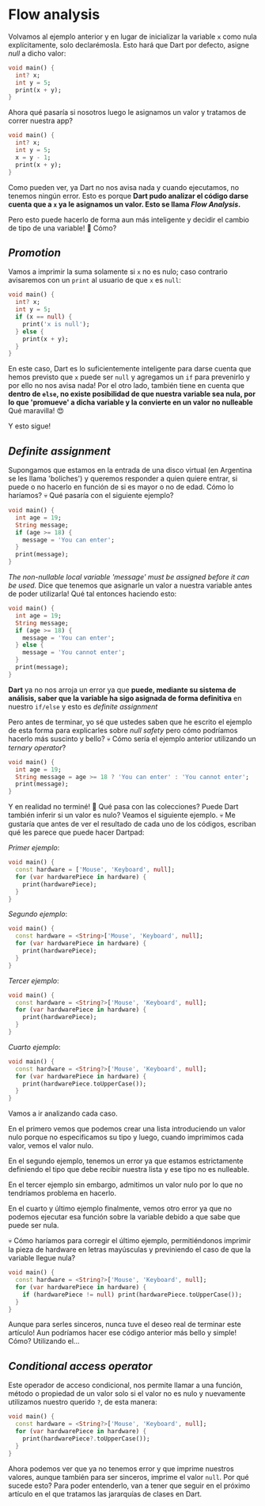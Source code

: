 # Flow analysis

Volvamos al ejemplo anterior y en lugar de inicializar la variable `x` como nula explícitamente, solo declarémosla. Esto hará que Dart por defecto, asigne _null_ a dicho valor:

```dart
void main() {
  int? x;
  int y = 5;
  print(x + y);
}
```

Ahora qué pasaría si nosotros luego le asignamos un valor y tratamos de correr nuestra app?

```dart
void main() {
  int? x;
  int y = 5;
  x = y - 1;
  print(x + y);
}
```

Como pueden ver, ya Dart no nos avisa nada y cuando ejecutamos, no tenemos ningún error. Esto es porque __Dart pudo analizar el código darse cuenta que a `x` ya le asignamos un valor. Esto se llama _Flow Analysis_.__

Pero esto puede hacerlo de forma aun más inteligente y decidir el cambio de tipo de una variable! 🤨 Cómo?

## _Promotion_

Vamos a imprimir la suma solamente si `x` no es nulo; caso contrario avisaremos con un `print` al usuario de que `x` es `null`:

```dart
void main() {
  int? x;
  int y = 5;
  if (x == null) {
    print('x is null');
  } else {
    print(x + y);
  }
}
```

En este caso, Dart es lo suficientemente inteligente para darse cuenta que hemos previsto que `x` puede ser `null` y agregamos un `if` para prevenirlo y por ello no nos avisa nada! Por el otro lado, también tiene en cuenta que __dentro de `else`, no existe posibilidad de que nuestra variable sea nula, por lo que 'promueve' a dicha variable y la convierte en un valor no nulleable__ Qué maravilla! 😍

Y esto sigue!

## _Definite assignment_

Supongamos que estamos en la entrada de una disco virtual (en Argentina se les llama 'boliches') y queremos responder a quien quiere entrar, si puede o no hacerlo en función de si es mayor o no de edad. Cómo lo haríamos? 💀 Qué pasaría con el siguiente ejemplo?

```dart
void main() {
  int age = 19;
  String message;
  if (age >= 18) {
    message = 'You can enter';
  }
  print(message);
}
```

_The non-nullable local variable 'message' must be assigned before it can be used._ Dice que tenemos que asignarle un valor a nuestra variable antes de poder utilizarla! Qué tal entonces haciendo esto:

```dart
void main() {
  int age = 19;
  String message;
  if (age >= 18) {
    message = 'You can enter';
  } else {
    message = 'You cannot enter';
  }
  print(message);
}
```

__Dart__ ya no nos arroja un error ya que __puede, mediante su sistema de análisis, saber que la variable ha sigo asignada de forma definitiva__ en nuestro `if/else` y esto es _definite assignment_

Pero antes de terminar, yo sé que ustedes saben que he escrito el ejemplo de esta forma para explicarles sobre _null safety_ pero cómo podríamos hacerlo más suscinto y bello? 💀 Cómo sería el ejemplo anterior utilizando un _ternary operator_?

```dart
void main() {
  int age = 19;
  String message = age >= 18 ? 'You can enter' : 'You cannot enter';
  print(message);
}
```

Y en realidad no terminé! 🤣 Qué pasa con las colecciones? Puede Dart también inferir si un valor es nulo? Veamos el siguiente ejemplo. 💀 Me gustaría que antes de ver el resultado de cada uno de los códigos, escriban qué les parece que puede hacer Dartpad:

_Primer ejemplo_:

```dart
void main() {
  const hardware = ['Mouse', 'Keyboard', null];
  for (var hardwarePiece in hardware) {
    print(hardwarePiece);
  }
}
```

_Segundo ejemplo_:

```dart
void main() {
  const hardware = <String>['Mouse', 'Keyboard', null];
  for (var hardwarePiece in hardware) {
    print(hardwarePiece);
  }
}
```

_Tercer ejemplo_:

```dart
void main() {
  const hardware = <String?>['Mouse', 'Keyboard', null];
  for (var hardwarePiece in hardware) {
    print(hardwarePiece);
  }
}
```

_Cuarto ejemplo_:

```dart
void main() {
  const hardware = <String?>['Mouse', 'Keyboard', null];
  for (var hardwarePiece in hardware) {
    print(hardwarePiece.toUpperCase());
  }
}
```

Vamos a ir analizando cada caso.

En el primero vemos que podemos crear una lista introduciendo un valor nulo porque no especificamos su tipo y luego, cuando imprimimos cada valor, vemos el valor nulo.

En el segundo ejemplo, tenemos un error ya que estamos estrictamente definiendo el tipo que debe recibir nuestra lista y ese tipo no es nulleable.

En el tercer ejemplo sin embargo, admitimos un valor nulo por lo que no tendríamos problema en hacerlo.

En el cuarto y último ejemplo finalmente, vemos otro error ya que no podemos ejecutar esa función sobre la variable debido a que sabe que puede ser nula.

💀 Cómo haríamos para corregir el último ejemplo, permitiéndonos imprimir la pieza de hardware en letras mayúsculas y previniendo el caso de que la variable llegue nula?

```dart
void main() {
  const hardware = <String?>['Mouse', 'Keyboard', null];
  for (var hardwarePiece in hardware) {
    if (hardwarePiece != null) print(hardwarePiece.toUpperCase());
  }
}
```

Aunque para serles sinceros, nunca tuve el deseo real de terminar este artículo! Aun podríamos hacer ese código anterior más bello y simple! Cómo? Utilizando el...

## _Conditional access operator_

Este operador de acceso condicional, nos permite llamar a una función, método o propiedad de un valor solo si el valor no es nulo y nuevamente utilizamos nuestro querido `?`, de esta manera:

```dart
void main() {
  const hardware = <String?>['Mouse', 'Keyboard', null];
  for (var hardwarePiece in hardware) {
    print(hardwarePiece?.toUpperCase());
  }
}
```

Ahora podemos ver que ya no tenemos error y que imprime nuestros valores, aunque también para ser sinceros, imprime el valor `null`. Por qué sucede esto? Para poder entenderlo, van a tener que seguir en el próximo artículo en el que tratamos las jararquías de clases en Dart.
